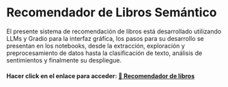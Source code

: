 # Recomendador de Libros Semántico

El presente sistema de recomendación de libros está desarrollado utilizando LLMs y Gradio para la interfaz gráfica, los pasos para su desarrollo se presentan en los notebooks, desde la extracción, exploración y preprocesamiento de datos hasta la clasificación de texto, análisis de sentimientos y finalmente su despliegue.

#### Hacer click en el enlace para acceder: [:book: Recomendador de libros](https://huggingface.co/spaces/diegosruiz18/book-recommendations) 


